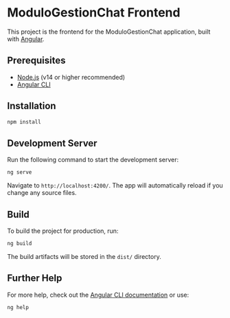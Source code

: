 # ModuloGestionChat Frontend

This project is the frontend for the ModuloGestionChat application, built with [Angular](https://angular.io/).

## Prerequisites

- [Node.js](https://nodejs.org/) (v14 or higher recommended)
- [Angular CLI](https://angular.io/cli)

## Installation

```bash
npm install
```

## Development Server

Run the following command to start the development server:

```bash
ng serve
```

Navigate to `http://localhost:4200/`. The app will automatically reload if you change any source files.

## Build

To build the project for production, run:

```bash
ng build
```

The build artifacts will be stored in the `dist/` directory.

## Further Help

For more help, check out the [Angular CLI documentation](https://angular.io/cli) or use:

```bash
ng help
```